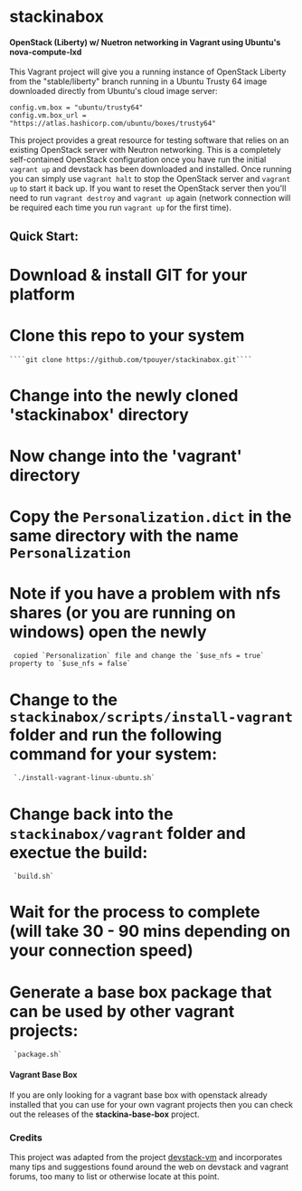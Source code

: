 stackinabox
===========

#### OpenStack (Liberty) w/ Nuetron networking in Vagrant using Ubuntu's nova-compute-lxd

This Vagrant project will give you a running instance of OpenStack Liberty from the "stable/liberty" branch running in a Ubuntu Trusty 64 image downloaded directly from Ubuntu's cloud image server:

    config.vm.box = "ubuntu/trusty64"  
    config.vm.box_url = "https://atlas.hashicorp.com/ubuntu/boxes/trusty64"

This project provides a great resource for testing software that relies on an existing OpenStack server with Neutron networking. This is a completely self-contained OpenStack configuration once you have run the initial `vagrant up` and devstack has been downloaded and installed. Once running you can simply use `vagrant halt` to stop the OpenStack server and `vagrant up` to start it back up.  If you want to reset the OpenStack server then you'll need to run `vagrant destroy` and `vagrant up` again (network connection will be required each time you run `vagrant up` for the first time).

## Quick Start:
  #  Download & install GIT for your platform  
  #  Clone this repo to your system
    ````git clone https://github.com/tpouyer/stackinabox.git````  
  #  Change into the newly cloned 'stackinabox' directory
  #  Now change into the 'vagrant' directory
  #  Copy the `Personalization.dict` in the same directory with the name `Personalization`
  #  Note if you have a problem with nfs shares (or you are running on windows) open the newly
     copied `Personalization` file and change the `$use_nfs = true` property to `$use_nfs = false`
  #  Change to the `stackinabox/scripts/install-vagrant` folder and run the following command for your system:  
     `./install-vagrant-linux-ubuntu.sh`  
  #  Change back into the `stackinabox/vagrant` folder and exectue the build:
     `build.sh`  
  #  Wait for the process to complete (will take 30 - 90 mins depending on your connection speed)
  #  Generate a base box package that can be used by other vagrant projects:
     `package.sh`  

#### Vagrant Base Box

If you are only looking for a vagrant base box with openstack already installed that you can use for your own vagrant projects then you can check out the releases of the __stackina-base-box__ project.

### Credits
This project was adapted from the project [devstack-vm](https://github.com/lorin/devstack-vm) and incorporates many tips and suggestions found around the web on devstack and vagrant forums, too many to list or otherwise locate at this point.